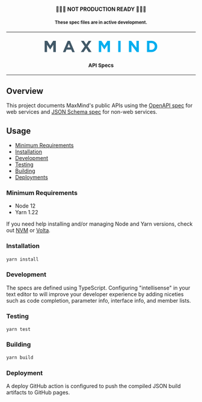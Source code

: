 <h4 align="center">
  🚨🚨🚨 NOT PRODUCTION READY 🚨🚨🚨
  <br/>
  <br/>
  <small>These spec files are in active development.</small>
</h4>

- - -

<h3 align="center">
  <img
    alt="MaxMind"
    src=".github/images/maxmind-logo.svg"
    width="300"
  />
  <br/>
  <br/>
  <small>API Specs</small>
</h3>

- - -

## Overview

This project documents MaxMind's public APIs using the [OpenAPI spec](http://spec.openapis.org/oas/v3.0.3) for web services and [JSON Schema spec](https://json-schema.org/) for non-web services.

## Usage

* [Minimum Requirements](#minimum-requirements)
* [Installation](#installation)
* [Development](#development)
* [Testing](#testing)
* [Building](#building)
* [Deployments](#deployments)

### Minimum Requirements
* Node 12
* Yarn 1.22

If you need help installing and/or managing Node and Yarn versions, check out [NVM](https://github.com/nvm-sh/nvm) or [Volta](https://docs.volta.sh/guide/).

### Installation
```sh
yarn install
```

### Development
The specs are defined using TypeScript. Configuring "intellisense" in your text
editor to will improve your developer experience by adding niceties such as code
completion, parameter info, interface info, and member lists.

### Testing
```
yarn test
```

### Building
```sh
yarn build
```

### Deployment
A deploy GitHub action is configured to push the compiled JSON build artifacts
to GitHub pages.
